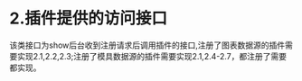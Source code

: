# 2.插件提供的访问接口

该类接口为show后台收到注册请求后调用插件的接口,注册了图表数据源的插件需要实现2.1,2.2,2.3;注册了模具数据源的插件需要实现2.1,2.4-2.7，都注册了需要都实现。